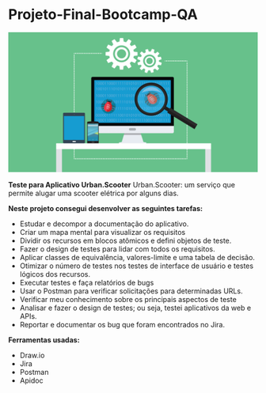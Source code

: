 # Projeto-Final-Bootcamp-QA

<img src= "Imagem\Software-Testing-1024x576-1.png">


**Teste para Aplicativo Urban.Scooter**
Urban.Scooter: um serviço que permite alugar uma scooter elétrica por alguns dias.

**Neste projeto consegui desenvolver as seguintes tarefas:**

- Estudar e decompor a documentação do aplicativo.
- Criar um mapa mental para visualizar os requisitos 
- Dividir os recursos em blocos atômicos e defini objetos de teste.
- Fazer o design de testes para lidar com todos os requisitos.
- Aplicar classes de equivalência, valores-limite e uma tabela de decisão.
- Otimizar o número de testes nos testes de interface de usuário e testes lógicos dos recursos.
- Executar testes e faça relatórios de bugs
- Usar o Postman para verificar solicitações para determinadas URLs.
- Verificar meu conhecimento sobre os principais aspectos de teste
- Analisar e fazer o design de testes; ou seja, testei aplicativos da web e APIs.
- Reportar e documentar os bug que foram encontrados no Jira.

**Ferramentas usadas:**

- Draw.io
- Jira
- Postman
- Apidoc

